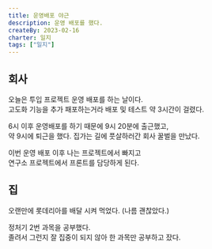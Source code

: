 ```yaml
---
title: 운영배포 야근
description: 운영 배포를 했다.
createBy: 2023-02-16
charter: 일지
tags: ["일지"]
---
```


## 회사

오늘은 투입 프로젝트 운영 배포를 하는 날이다.  
고도화 기능을 추가 패포하는거라 배포 및 테스트 약 3시간이 걸렸다.

6시 이후 운영배포를 하기 때문에 9시 20분에 출근했고,  
약 9시에 퇴근을 했다. 집가는 길에 풋살하러간 회사 꿀벌을 만났다.

이번 운영 배포 이후 나는 프로젝트에서 빠지고  
연구소 프로젝트에서 프론트를 담당하게 된다.

## 집

오랜만에 롯데리아를 배달 시켜 먹었다. (나름 괜찮았다.)

정처기 2번 과목을 공부했다.  
졸려서 그런지 잘 집중이 되지 않아 한 과목만 공부하고 잤다.
